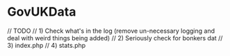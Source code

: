 GovUKData
=========

// TODO
// 1) Check what's in the log (remove un-necessary logging and deal with weird things being added)
// 2) Seriously check for bonkers dat
// 3) index.php
// 4) stats.php

